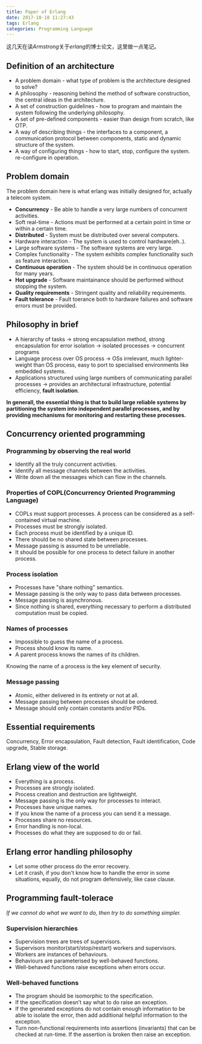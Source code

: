```yaml
---
title: Paper of Erlang
date: 2017-10-18 11:27:43
tags: Erlang
categories: Programming Language
---
```


这几天在读*Armstrong*关于*erlang*的博士论文，这里做一点笔记。

## Definition of an architecture
- A problem domain \- what type of problem is the architecture designed to solve?
- A philosophy \- reasoning behind the method of software construction, the central ideas in the architecture.
- A set of construction guidelines \- how to program and maintain the system following the underlying philosophy.
- A set of pre-defined components \- easier than design from scratch, like OTP.
- A way of describing things \- the interfaces to a component, a communication protocol between components, static and dynamic structure of the system.
- A way of configuring things \- how to start, stop, configure the system. re-configure in operation.

<!-- more -->

## Problem domain
The problem domain here is what erlang was initially designed for, actually a telecom system.
- **Concurrency** \- Be able to handle a very large numbers of concurrent activities.
- Soft real-time \- Actions must be performed at a certain point in time or within a certain time.
- **Distributed** \- System must be distributed over several computers.
- Hardware interaction \- The system is used to control hardware(eh..).
- Large software systems \- The software systems are very large.
- Complex functionality \- The system exhibits complex functionality such as feature interaction.
- **Continuous operation** \- The system should be in continuous operation for many years.
- **Hot upgrade** \- Software maintainance should be performed without stopping the system.
- **Quality requirements** \- Stringent quality and reliability requirements.
- **Fault tolerance** \- Fault toerance both to hardware failures and software errors must be provided.

## Philosophy in brief
- A hierarchy of tasks -> strong encapsulation method, strong encapsulation for error isolation -> isolated processes -> concurrent programs
- Language process over OS process -> OSs irrelevant, much lighter-weight than OS process, easy to port to specialised environments like embedded systems.
- Applications structured using large numbers of communicating parallel processes -> provides an architectural infrastructure, potential efficiency, **fault isolation**.

**In generall, the essential thing is that to build large reliable systems by partitioning the system into independent parallel processes, and by providing mechanisms for monitoring and restarting these processes.**

## Concurrency oriented programming

### Programming by observing the real world
- Identify all the truly concurrent activities.
- Identify all message channels between the activities.
- Write down all the messages which can flow in the channels.

### Properties of COPL(Concurrency Oriented Programming Language)
- COPLs must support processes. A process can be considered as a self-contained virtual machine.
- Processes must be strongly isolated.
- Each process must be identified by a unique ID.
- There should be no shared state between processes.
- Message passing is assumed to be unreliable.
- It should be possible for one process to detect failure in another process.

### Process isolation
- Processes have "share nothing" semantics.
- Message passing is the only way to pass data between processes.
- Message passing is asynchronous.
- Since nothing is shared, everything necessary to perform a distributed computation must be copied.

### Names of processes
- Impossible to guess the name of a process.
- Process should know its name.
- A parent process knows the names of its children.

Knowing the name of a process is the key element of security.

### Message passing
- Atomic, either delivered in its entirety or not at all.
- Message passing between processes should be ordered.
- Message should only contain constants and/or PIDs.

## Essential requirements
Concurrency, Error encapsulation, Fault detection, Fault identification, Code upgrade, Stable storage.

## Erlang view of the world
- Everything is a process.
- Processes are strongly isolated.
- Process creation and destruction are lightweight.
- Message passing is the only way for processes to interact.
- Processes have unique names.
- If you know the name of a process you can send it a message.
- Processes share no resources.
- Error handling is non-local.
- Processes do what they are supposed to do or fail.

## Erlang error handling philosophy
- Let some other process do the error recovery.
- Let it crash, if you don't know how to handle the error in some situations, equally, do not program defensively, like case clause.

## Programming fault-tolerace
*If we cannot do what we want to do, then try to do something simpler.*

### Supervision hierarchies
- Supervision trees are trees of supervisors.
- Supervisors monitor(start/stop/restart) workers and supervisors.
- Workers are instances of behaviours.
- Behaviours are parameterised by well-behaved functions.
- Well-behaved functions raise exceptions when errors occur.

### Well-behaved functions
- The program should be isomorphic to the specification.
- If the specification doesn’t say what to do raise an exception.
- If the generated exceptions do not contain enough information to be able to isolate the error, then add additional helpful information to the exception.
- Turn non-functional requirements into assertions (invariants) that can be checked at run-time. If the assertion is broken then raise an exception.
